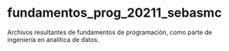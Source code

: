 # fundamentos_prog_20211_sebasmc
Archivos resultantes de fundamentos de programación, como parte de ingeniería en analítica de datos.
